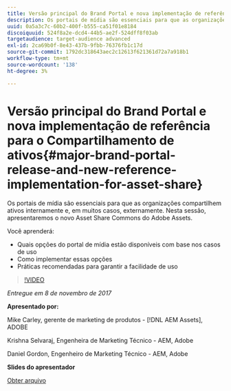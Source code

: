 ```yaml
---
title: Versão principal do Brand Portal e nova implementação de referência para o Compartilhamento de ativos
description: Os portais de mídia são essenciais para que as organizações compartilhem ativos internamente e, em muitos casos, externamente. Nesta sessão, apresentamos o novo Asset Share Commons do Adobe Assets.
uuid: 0a5a3c7c-60b2-400f-b555-ca51f01e8184
discoiquuid: 524f8a2e-dcd4-44b5-ae2f-524dff8f03ab
targetaudience: target-audience advanced
exl-id: 2ca69b0f-8e43-437b-9fbb-76376fb1c17d
source-git-commit: 1792dc318643aec2c12613f621361d72a7a918b1
workflow-type: tm+mt
source-wordcount: '138'
ht-degree: 3%

---
```


# Versão principal do Brand Portal e nova implementação de referência para o Compartilhamento de ativos{#major-brand-portal-release-and-new-reference-implementation-for-asset-share}

Os portais de mídia são essenciais para que as organizações compartilhem ativos internamente e, em muitos casos, externamente. Nesta sessão, apresentaremos o novo Asset Share Commons do Adobe Assets.

Você aprenderá:

* Quais opções do portal de mídia estão disponíveis com base nos casos de uso
* Como implementar essas opções
* Práticas recomendadas para garantir a facilidade de uso

>[!VIDEO](https://video.tv.adobe.com/v/20730/?quality=9)

*Entregue em 8 de novembro de 2017*

**Apresentado por:**

Mike Carley, gerente de marketing de produtos - [!DNL AEM Assets], ADOBE

Krishna Selvaraj, Engenheira de Marketing Técnico - AEM, Adobe

Daniel Gordon, Engenheiro de Marketing Técnico - AEM, Adobe

**Slides do apresentador**

[Obter arquivo](assets/gems+bp-asset+share+nov+8+17+.pdf)
<!--
[Get back to the Overview](https://helpx.adobe.com/experience-manager/kt/eseminars/gems/aem-index.html)
-->
